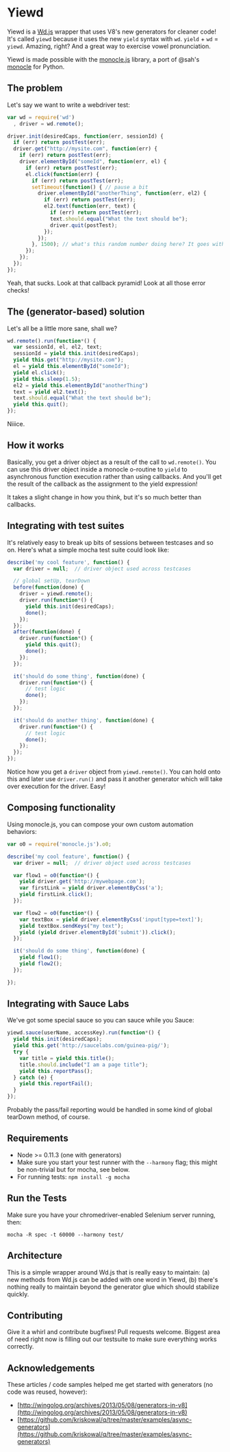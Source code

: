 Yiewd
=====

Yiewd is a [Wd.js](https://github.com/admc/wd) wrapper that uses V8's new
generators for cleaner code! It's called `yiewd` because it uses the new
`yield` syntax with `wd`. `yield` + `wd` = `yiewd`. Amazing, right? And a great
way to exercise vowel pronunciation.

Yiewd is made possible with the [monocle.js](https://github.com/jlipps/monocle-js) library, a port of @sah's [monocle](https://github.com/saucelabs/monocle) for Python.

The problem
-----------
Let's say we want to write a webdriver test:

```js
var wd = require('wd')
  , driver = wd.remote();

driver.init(desiredCaps, function(err, sessionId) {
  if (err) return postTest(err);
  driver.get("http://mysite.com", function(err) {
    if (err) return postTest(err);
    driver.elementById("someId", function(err, el) {
      if (err) return postTest(err);
      el.click(function(err) {
        if (err) return postTest(err);
        setTimeout(function() { // pause a bit
          driver.elementById("anotherThing", function(err, el2) {
            if (err) return postTest(err);
            el2.text(function(err, text) {
              if (err) return postTest(err);
              text.should.equal("What the text should be");
              driver.quit(postTest);
            });
          });
        }, 1500); // what's this random number doing here? It goes with the pause!
      });
    });
  });
});
```

Yeah, that sucks. Look at that callback pyramid! Look at all those error checks!

The (generator-based) solution
------------
Let's all be a little more sane, shall we?

```js
wd.remote().run(function*() {
  var sessionId, el, el2, text;
  sessionId = yield this.init(desiredCaps);
  yield this.get("http://mysite.com");
  el = yield this.elementById("someId");
  yield el.click();
  yield this.sleep(1.5);
  el2 = yield this.elementById("anotherThing")
  text = yield el2.text();
  text.should.equal("What the text should be");
  yield this.quit();
});
```

Niiice.


How it works
------------
Basically, you get a driver object as a result of the call to `wd.remote()`. You can use this driver object inside a monocle o-routine to `yield` to asynchronous function execution rather than using callbacks. And you'll get the result of the callback as the assignment to the yield expression!

It takes a slight change in how you think, but it's so much better than
callbacks.

Integrating with test suites
----------------------------
It's relatively easy to break up bits of sessions between testcases and so on.
Here's what a simple mocha test suite could look like:

```js
describe('my cool feature', function() {
  var driver = null;  // driver object used across testcases

  // global setUp, tearDown
  before(function(done) {
    driver = yiewd.remote();
    driver.run(function*() {
      yield this.init(desiredCaps);
      done();
    });
  });
  after(function(done) {
    driver.run(function*() {
      yield this.quit();
      done();
    });
  });

  it('should do some thing', function(done) {
    driver.run(function*() {
      // test logic
      done();
    });
  });

  it('should do another thing', function(done) {
    driver.run(function*() {
      // test logic
      done();
    });
  });
});
```

Notice how you get a `driver` object from `yiewd.remote()`. You can hold onto
this and later use `driver.run()` and pass it another generator which will take
over execution for the driver. Easy!

Composing functionality
-----------------------
Using monocle.js, you can compose your own custom automation behaviors:

```js
var o0 = require('monocle.js').o0;

describe('my cool feature', function() {
  var driver = null;  // driver object used across testcases

  var flow1 = o0(function*() {
    yield driver.get('http://mywebpage.com');
    var firstLink = yield driver.elementByCss('a');
    yield firstLink.click();
  });

  var flow2 = o0(function*() {
    var textBox = yield driver.elementByCss('input[type=text]');
    yield textBox.sendKeys("my text");
    yield (yield driver.elementById('submit')).click();
  });

  it('should do some thing', function(done) {
    yield flow1();
    yield flow2();
  });

});
```

Integrating with Sauce Labs
---------------------------
We've got some special sauce so you can sauce while you Sauce:

```js
yiewd.sauce(userName, accessKey).run(function*() {
  yield this.init(desiredCaps);
  yield this.get('http://saucelabs.com/guinea-pig/');
  try {
    var title = yield this.title();
    title.should.include("I am a page title");
    yield this.reportPass();
  } catch (e) {
    yield this.reportFail();
  }
});
```

Probably the pass/fail reporting would be handled in some kind of global
tearDown method, of course.

Requirements
------------
* Node &gt;= 0.11.3 (one with generators)
* Make sure you start your test runner with the `--harmony` flag; this might
  be non-trivial but for mocha, see below.
* For running tests: `npm install -g mocha`

Run the Tests
-----
Make sure you have your chromedriver-enabled Selenium server running, then:

```
mocha -R spec -t 60000 --harmony test/
```

Architecture
------------
This is a simple wrapper around Wd.js that is really easy to maintain: (a) new
methods from Wd.js can be added with one word in Yiewd, (b) there's nothing
really to maintain beyond the generator glue which should stabilize quickly.

Contributing
------------
Give it a whirl and contribute bugfixes! Pull requests welcome. Biggest area of
need right now is filling out our testsuite to make sure everything works
correctly.

Acknowledgements
----------------
These articles / code samples helped me get started with generators (no code
was reused, however):
* [http://wingolog.org/archives/2013/05/08/generators-in-v8](http://wingolog.org/archives/2013/05/08/generators-in-v8)
* [https://github.com/kriskowal/q/tree/master/examples/async-generators](https://github.com/kriskowal/q/tree/master/examples/async-generators)
